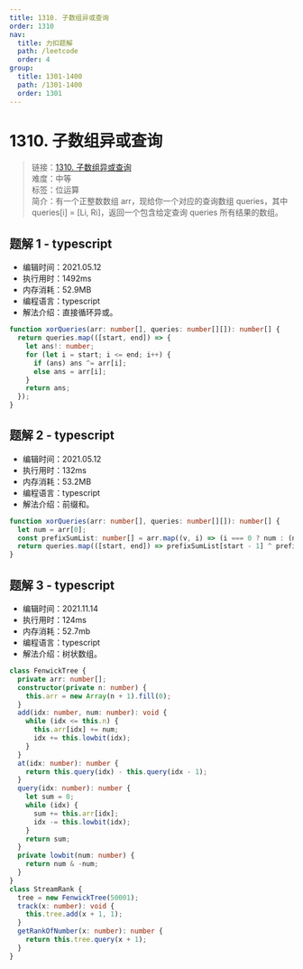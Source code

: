 ```yaml
---
title: 1310. 子数组异或查询
order: 1310
nav:
  title: 力扣题解
  path: /leetcode
  order: 4
group:
  title: 1301-1400
  path: /1301-1400
  order: 1301
---
```


# 1310. 子数组异或查询

> 链接：[1310. 子数组异或查询](https://leetcode-cn.com/problems/xor-queries-of-a-subarray/)  
> 难度：中等  
> 标签：位运算  
> 简介：有一个正整数数组 arr，现给你一个对应的查询数组 queries，其中 queries[i] = [Li, Ri]，返回一个包含给定查询 queries 所有结果的数组。

## 题解 1 - typescript

- 编辑时间：2021.05.12
- 执行用时：1492ms
- 内存消耗：52.9MB
- 编程语言：typescript
- 解法介绍：直接循环异或。

```typescript
function xorQueries(arr: number[], queries: number[][]): number[] {
  return queries.map(([start, end]) => {
    let ans!: number;
    for (let i = start; i <= end; i++) {
      if (ans) ans ^= arr[i];
      else ans = arr[i];
    }
    return ans;
  });
}
```

## 题解 2 - typescript

- 编辑时间：2021.05.12
- 执行用时：132ms
- 内存消耗：53.2MB
- 编程语言：typescript
- 解法介绍：前缀和。

```typescript
function xorQueries(arr: number[], queries: number[][]): number[] {
  let num = arr[0];
  const prefixSumList: number[] = arr.map((v, i) => (i === 0 ? num : (num ^= v)));
  return queries.map(([start, end]) => prefixSumList[start - 1] ^ prefixSumList[end]);
}
```

## 题解 3 - typescript

- 编辑时间：2021.11.14
- 执行用时：124ms
- 内存消耗：52.7mb
- 编程语言：typescript
- 解法介绍：树状数组。

```typescript
class FenwickTree {
  private arr: number[];
  constructor(private n: number) {
    this.arr = new Array(n + 1).fill(0);
  }
  add(idx: number, num: number): void {
    while (idx <= this.n) {
      this.arr[idx] += num;
      idx += this.lowbit(idx);
    }
  }
  at(idx: number): number {
    return this.query(idx) - this.query(idx - 1);
  }
  query(idx: number): number {
    let sum = 0;
    while (idx) {
      sum += this.arr[idx];
      idx -= this.lowbit(idx);
    }
    return sum;
  }
  private lowbit(num: number) {
    return num & -num;
  }
}
class StreamRank {
  tree = new FenwickTree(50001);
  track(x: number): void {
    this.tree.add(x + 1, 1);
  }
  getRankOfNumber(x: number): number {
    return this.tree.query(x + 1);
  }
}
```
